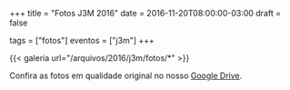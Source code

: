 +++
title = "Fotos J3M 2016"
date = 2016-11-20T08:00:00-03:00
draft = false

tags = ["fotos"]
eventos = ["j3m"]
+++

{{< galeria url="/arquivos/2016/j3m/fotos/*" >}}

Confira as fotos em qualidade original no nosso [Google Drive](https://drive.google.com/drive/folders/14W4D9EYrg4RowkDvr_sLa5AG5B4IgwPU?usp=sharing).
